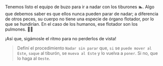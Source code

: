 <gs-attire attire-url="https://raw.githubusercontent.com/MumukiProject/mumuki-guia-gobstones-funciones-kids/master/assets/attires/config_1551902332080.json"></gs-attire>

<gs-toolbox toolbox-url="https://raw.githubusercontent.com/MumukiProject/mumuki-guia-gobstones-funciones-kids/master/assets/toolbox_1551905923507.xml"></gs-toolbox>

Tenemos listo el equipo de buzo para ir a nadar con los tiburones :swimmer:. Algo que debemos saber es que ellos nunca pueden parar de nadar; a diferencia de otros peces, su cuerpo no tiene una especie de órgano flotador, por lo que se hundirían. En el caso de los humanos, ese flotador son los pulmones. :ok_woman:

¡Así que, sigámosle el ritmo para no perderlos de vista!

> Definí el procedimiento `Nadar sin parar` que, `si` se `puede mover al Este`, `saque` al tiburón, se `mueva al Este` y lo vuelva a `poner`. Si no, que lo haga al `Oeste`.
